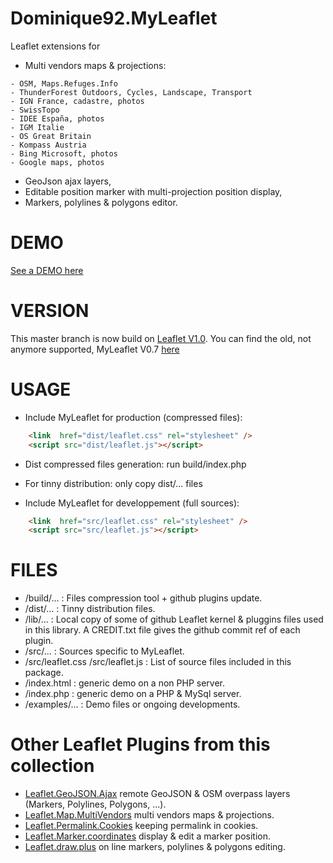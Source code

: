 Dominique92.MyLeaflet
=====================

Leaflet extensions for
* Multi vendors maps &amp; projections:
```
- OSM, Maps.Refuges.Info
- ThunderForest Outdoors, Cycles, Landscape, Transport
- IGN France, cadastre, photos
- SwissTopo
- IDEE España, photos
- IGM Italie
- OS Great Britain
- Kompass Austria
- Bing Microsoft, photos
- Google maps, photos
```
* GeoJson ajax layers,
* Editable position marker with multi-projection position display,
* Markers, polylines & polygons editor.

DEMO
====
[See a DEMO here](https://dominique92.github.io/MyLeaflet/)

VERSION
=======
This master branch is now build on [Leaflet V1.0](http://leafletjs.com/).
You can find the old, not anymore supported, MyLeaflet V0.7 [here](https://github.com/Dominique92/MyLeaflet/tree/v0.7)

USAGE
=====
* Include MyLeaflet for production (compressed files):
```html
	<link  href="dist/leaflet.css" rel="stylesheet" />
	<script src="dist/leaflet.js"></script>
```
* Dist compressed files generation: run build/index.php
* For tinny distribution: only copy dist/... files

* Include MyLeaflet for developpement (full sources):
```html
	<link  href="src/leaflet.css" rel="stylesheet" />
	<script src="src/leaflet.js"></script>
```

FILES
=====
* /build/... : Files compression tool + github plugins update.
* /dist/... : Tinny distribution files.
* /lib/... : Local copy of some of github Leaflet kernel & pluggins files used in this library.
A CREDIT.txt file gives the github commit ref of each plugin.
* /src/... : Sources specific to MyLeaflet.
* /src/leaflet.css /src/leaflet.js : List of source files included in this package.
* /index.html : generic demo on a non PHP server.
* /index.php : generic demo on a PHP & MySql server.
* /examples/... : Demo files or ongoing developments.

Other Leaflet Plugins from this collection 
==========================================
* [Leaflet.GeoJSON.Ajax](https://github.com/Dominique92/Leaflet.GeoJSON.Ajax) remote GeoJSON & OSM overpass layers (Markers, Polylines, Polygons, ...).
* [Leaflet.Map.MultiVendors](https://github.com/Dominique92/Leaflet.Map.MultiVendors) multi vendors maps & projections.
* [Leaflet.Permalink.Cookies](https://github.com/Dominique92/Leaflet.Permalink.Cookies) keeping permalink in cookies.
* [Leaflet.Marker.coordinates](https://github.com/Dominique92/Leaflet.Marker.coordinates) display & edit a marker position.
* [Leaflet.draw.plus](https://github.com/Dominique92/Leaflet.draw.plus) on line markers, polylines & polygons editing.
